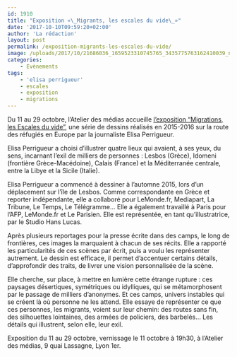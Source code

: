 ```yaml
---
id: 1910
title: "Exposition «\_Migrants, les escales du vide\_»"
date: '2017-10-10T09:59:20+02:00'
author: 'La rédaction'
layout: post
permalink: /exposition-migrants-les-escales-du-vide/
image: /uploads/2017/10/21686036_1659523310745765_3435775763162410039_n.jpg
categories:
    - Evènements
tags:
    - 'elisa perrigueur'
    - escales
    - exposition
    - migrations
---
```


Du 11 au 29 octobre, l’Atelier des médias accueille [l’exposition “Migrations, les Escales du vide”](https://www.facebook.com/events/346668295803143/), une série de dessins réalisés en 2015-2016 sur la route des réfugiés en Europe par la journaliste Elisa Perrigueur.

Elisa Perrigueur a choisi d’illustrer quatre lieux qui avaient, à ses yeux, du sens, incarnant l’exil de milliers de personnes : Lesbos (Grèce), Idomeni (frontière Grèce-Macédoine), Calais (France) et la Méditerranée centrale, entre la Libye et la Sicile (Italie).

Elisa Perrigueur a commencé à dessiner à l’automne 2015, lors d’un déplacement sur l’île de Lesbos. Comme correspondante en Grèce et reporter indépendante, elle a collaboré pour LeMonde.fr, Mediapart, La Tribune, Le Temps, Le Télégramme… Elle a également travaillé à Paris pour l’AFP, LeMonde.fr et Le Parisien. Elle est représentée, en tant qu’illustratrice, par le Studio Hans Lucas.

Après plusieurs reportages pour la presse écrite dans des camps, le long de frontières, ces images la marquaient à chacun de ses récits. Elle a rapporté les particularités de ces scènes par écrit, puis a voulu les représenter autrement. Le dessin est efficace, il permet d’accentuer certains détails, d’approfondir des traits, de livrer une vision personnalisée de la scène.

Elle cherche, sur place, à mettre en lumière cette étrange rupture : ces paysages désertiques, symétriques ou idylliques, qui se métamorphosent par le passage de milliers d’anonymes. Et ces camps, univers instables qui se créent là où personne ne les attend. Elle essaye de représenter ce que ces personnes, les migrants, voient sur leur chemin: des routes sans fin, des silhouettes lointaines, des armées de policiers, des barbelés… Les détails qui illustrent, selon elle, leur exil.

Exposition du 11 au 29 octobre, vernissage le 11 octobre à 19h30, à l’Atelier des médias, 9 quai Lassagne, Lyon 1er.
